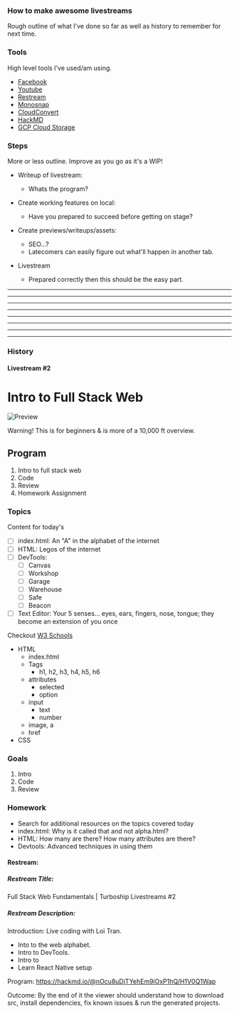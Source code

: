 ### How to make awesome livestreams
Rough outline of what I've done so far as well as history to remember for next time.

### Tools
High level tools I've used/am using.

- [Facebook](https://facebook.com)
- [Youtube](https://youtube.com)
- [Restream](https://restream.io)
- [Monosnap](https://monosnap.com/)
- [CloudConvert](https://cloudconvert.com/)
- [HackMD](https://hackmd.io/)
- [GCP Cloud Storage](https://cloud.google.com/storage/)

### Steps
More or less outline. Improve as you go as it's a WIP!

- Writeup of livestream:
  - Whats the program?
- Create working features on local:
  - Have you prepared to succeed before getting on stage?
- Create previews/writeups/assets:

  - SEO...?
  - Latecomers can easily figure out what'll happen in another tab.
- Livestream
  - Prepared correctly then this should be the easy part.


---------------------------------------------------------------------------------------------------------------------------------------------------------------------------------------------------
---------------------------------------------------------------------------------------------------------------------------------------------------------------------------------------------------
---------------------------------------------------------------------------------------------------------------------------------------------------------------------------------------------------
---------------------------------------------------------------------------------------------------------------------------------------------------------------------------------------------------
---------------------------------------------------------------------------------------------------------------------------------------------------------------------------------------------------
---------------------------------------------------------------------------------------------------------------------------------------------------------------------------------------------------
---------------------------------------------------------------------------------------------------------------------------------------------------------------------------------------------------
---------------------------------------------------------------------------------------------------------------------------------------------------------------------------------------------------

### History

#### Livestream #2
# Intro to Full Stack Web

![Preview](https://i.imgur.com/JcsvAS9.png)

Warning! This is for beginners & is more of a 10,000 ft overview.

## Program
1. Intro to full stack web
2. Code
3. Review
4. Homework Assignment

### Topics
Content for today's 
- [ ] index.html: An "A" in the alphabet of the internet
- [ ] HTML: Legos of the internet
- [ ] DevTools: 
	- [ ] Canvas
	- [ ] Workshop
	- [ ] Garage
	- [ ] Warehouse 
	- [ ] Safe
	- [ ] Beacon
- [ ] Text Editor: Your 5 senses... eyes, ears, fingers, nose, tongue; they become an extension of you once

Checkout [W3 Schools](https://www.w3schools.com/tags/)
- HTML
	- index.html
	- Tags
		- h1, h2, h3, h4, h5, h6
	- attributes
		- selected
		- option
	- input
		- text
		- number
	- image, a
	- href
- CSS

### Goals

1. Intro
2. Code
3. Review

### Homework
- Search for additional resources on the topics covered today
- index.html: Why is it called that and not alpha.html?
- HTML: How many are there? How many attributes are there?
- Devtools: Advanced techniques in using them

#### Restream:
##### Restream Title:
Full Stack Web Fundamentals | Turboship Livestreams #2

##### Restream Description:
Introduction:
Live coding with Loi Tran.
- Into to the web alphabet.
- Intro to DevTools.
- Intro to 
- Learn React Native setup

Program:
https://hackmd.io/@nOcu8uDjTYehEm9iOxP1hQ/H1V0Q1Wap

Outcome:
By the end of it the viewer should understand how to download src, install dependencies, fix known issues & run the generated projects.



